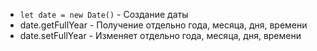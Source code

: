 
- `let date = new Date()` - Создание даты
- date.getFullYear - Получение отдельно года, месяца, дня, времени
- date.setFullYear - Изменяет отдельно года, месяца, дня, времени
